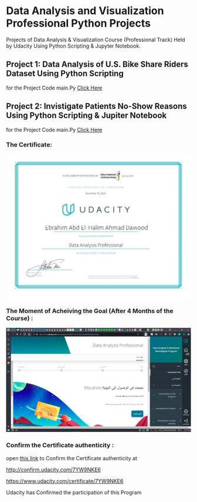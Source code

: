 # Data Analysis and Visualization Professional Python Projects
 Projects of Data Analysis & Visualization Course (Professional Track) Held by Udacity
 Using Python Scripting & Jupyter Notebook.

## Project 1: Data Analysis of U.S. Bike Share Riders Dataset Using Python Scripting

for the Project Code main.Py [Click Here](./Data%20Analysis%20Project.1.%20U.S.%20Bike%20Share%20Riders%20Data%20Analysis%20Using%20Python%20Scripting/US%20Bike%20Share%20V.2_2nd%20Try/bikeshare_version2.py)

## Project 2: Invistigate Patients No-Show Reasons Using Python Scripting & Jupiter Notebook

for the Project Code main.Py [Click Here](./Data%20Analysis%20Project.2.%20Invistigate%20Patients%20No-Show%20Reasons%20Using%20Python%20Scripting%20&%20Jupiter%20Notebook/V.2_2nd%20Attempt/investigate-a-dataset-template2.ipynb)

### The Certificate:

 ![Certificate of Graduation](./Certificate_of_Graduation.png)


### The Moment of Acheiving the Goal (After 4 Months of the Course) :

![The Moment of Achieving the Goal](./The_Amusing_Moment.png)


### Confirm the Certificate authenticity :

open [this link](http://confirm.udacity.com/7YW9NKE6) to Confirm the Certificate authenticity at

http://confirm.udacity.com/7YW9NKE6

https://www.udacity.com/certificate/7YW9NKE6

Udacity has Confirmed the participation of this Program

